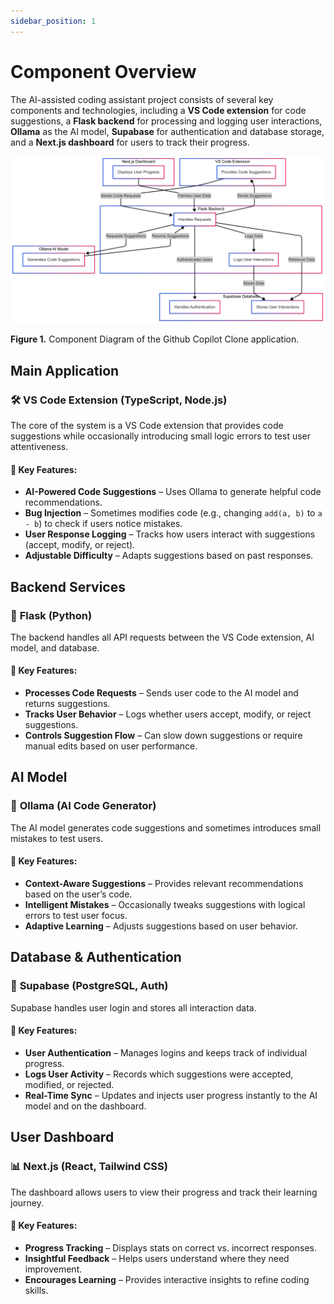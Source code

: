 ```yaml
---
sidebar_position: 1
---
```


# Component Overview

The AI-assisted coding assistant project consists of several key components and technologies, including a **VS Code extension** for code suggestions, a **Flask backend** for processing and logging user interactions, **Ollama** as the AI model, **Supabase** for authentication and database storage, and a **Next.js dashboard** for users to track their progress.

![Copilot Component Diagram](../../src/assets/images/copilot-component.png)

**Figure 1.** Component Diagram of the Github Copilot Clone application.

## Main Application

### 🛠 **VS Code Extension (TypeScript, Node.js)**

The core of the system is a VS Code extension that provides code suggestions while occasionally introducing small logic errors to test user attentiveness.

#### 🔹 **Key Features:**

- **AI-Powered Code Suggestions** – Uses Ollama to generate helpful code recommendations.
- **Bug Injection** – Sometimes modifies code (e.g., changing `add(a, b)` to `a - b`) to check if users notice mistakes.
- **User Response Logging** – Tracks how users interact with suggestions (accept, modify, or reject).
- **Adjustable Difficulty** – Adapts suggestions based on past responses.

## Backend Services

### 🚀 **Flask (Python)**

The backend handles all API requests between the VS Code extension, AI model, and database.

#### 🔹 **Key Features:**

- **Processes Code Requests** – Sends user code to the AI model and returns suggestions.
- **Tracks User Behavior** – Logs whether users accept, modify, or reject suggestions.
- **Controls Suggestion Flow** – Can slow down suggestions or require manual edits based on user performance.

## AI Model

### 🤖 **Ollama (AI Code Generator)**

The AI model generates code suggestions and sometimes introduces small mistakes to test users.

#### 🔹 **Key Features:**

- **Context-Aware Suggestions** – Provides relevant recommendations based on the user’s code.
- **Intelligent Mistakes** – Occasionally tweaks suggestions with logical errors to test user focus.
- **Adaptive Learning** – Adjusts suggestions based on user behavior.

## Database & Authentication

### 🔐 **Supabase (PostgreSQL, Auth)**

Supabase handles user login and stores all interaction data.

#### 🔹 **Key Features:**

- **User Authentication** – Manages logins and keeps track of individual progress.
- **Logs User Activity** – Records which suggestions were accepted, modified, or rejected.
- **Real-Time Sync** – Updates and injects user progress instantly to the AI model and on the dashboard.

## User Dashboard

### 📊 **Next.js (React, Tailwind CSS)**

The dashboard allows users to view their progress and track their learning journey.

#### 🔹 **Key Features:**

- **Progress Tracking** – Displays stats on correct vs. incorrect responses.
- **Insightful Feedback** – Helps users understand where they need improvement.
- **Encourages Learning** – Provides interactive insights to refine coding skills.
